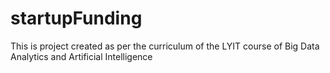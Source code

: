 # startupFunding
This is project created as per the curriculum of the LYIT course of Big Data Analytics and Artificial Intelligence

# 